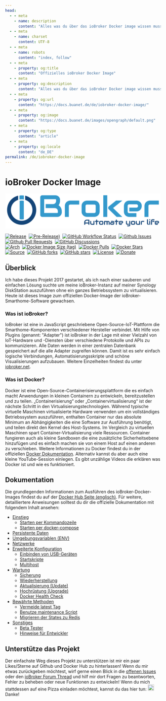 ```yaml
---
head:
  - - meta
    - name: description
      content: "Alles was du über das ioBroker Docker image wissen musst."
  - - meta
    - name: charset
      content: UTF‑8
  - - meta
    - name: robots
      content: "index, follow"
  - - meta
    - property: og:title
      content: "Offizielles ioBroker Docker Image"
  - - meta
    - property: og:description
      content: "Alles was du über das ioBroker Docker image wissen musst."
  - - meta
    - property: og:url
      content: "https://docs.buanet.de/de/iobroker-docker-image/"
  - - meta
    - property: og:image
      content: "https://docs.buanet.de/images/opengraph/default.png"
  - - meta
    - property: og:type
      content: "article"
  - - meta
    - property: og:locale
      content: "de_DE"
permalink: /de/iobroker-docker-image
---
```


<!---
When using comments plugin on this site, the permalink tag length can be max 27 (location.href max 50) 
-->

# ioBroker Docker Image

![ioBroker Logo](/images/iobroker_logo.png)

[![Release](https://img.shields.io/github/v/release/buanet/ioBroker.docker?style=flat)](https://github.com/buanet/ioBroker.docker/releases)&nbsp;
[![Pre-Release)](https://img.shields.io/github/v/tag/buanet/ioBroker.docker?include_prereleases&label=pre-release)](https://github.com/buanet/ioBroker.docker/releases)&nbsp;
[![GitHub Workflow Status](https://img.shields.io/github/actions/workflow/status/buanet/ioBroker.docker/build-debian-image-latest.yml?branch=main)](https://github.com/buanet/ioBroker.docker/actions/workflows/build-debian-image-latest.yml)&nbsp;
[![Github Issues](https://img.shields.io/github/issues/buanet/ioBroker.docker?style=flat)](https://github.com/buanet/ioBroker.docker/issues)&nbsp;
[![Github Pull Requests](https://img.shields.io/github/issues-pr/buanet/ioBroker.docker?style=flat)](https://github.com/buanet/ioBroker.docker/pulls)&nbsp;
[![GitHub Discussions](https://img.shields.io/github/discussions/buanet/ioBroker.docker)](https://github.com/buanet/ioBroker.docker/discussions)<br>
[![Arch](https://img.shields.io/badge/arch-amd64%20%7C%20arm32v7%20%7C%20arm64v8-blue)](https://hub.docker.com/repository/docker/buanet/iobroker)&nbsp;
[![Docker Image Size (tag)](https://img.shields.io/docker/image-size/buanet/iobroker/latest?style=flat)](https://hub.docker.com/repository/docker/buanet/iobroker)&nbsp;
[![Docker Pulls](https://img.shields.io/docker/pulls/buanet/iobroker?style=flat)](https://hub.docker.com/repository/docker/buanet/iobroker)&nbsp;
[![Docker Stars](https://img.shields.io/docker/stars/buanet/iobroker?style=flat)](https://hub.docker.com/repository/docker/buanet/iobroker)<br>
[![Source](https://img.shields.io/badge/source-github-blue?style=flat)](https://github.com/buanet/ioBroker.docker)&nbsp;
[![GitHub forks](https://img.shields.io/github/forks/buanet/ioBroker.docker)](https://github.com/buanet/ioBroker.docker/network)&nbsp;
[![GitHub stars](https://img.shields.io/github/stars/buanet/ioBroker.docker)](https://github.com/buanet/ioBroker.docker/stargazers)&nbsp;
[![License](https://img.shields.io/github/license/buanet/ioBroker.docker?style=flat)](https://github.com/buanet/ioBroker.docker/blob/master/LICENSE.md)&nbsp;
[![Donate](https://img.shields.io/badge/donate-paypal-blue?style=flat)](https://paypal.me/buanet)

## Überblick

Ich habe dieses Projekt 2017 gestartet, als ich nach einer sauberen und einfachen Lösung suchte um meine ioBroker-Instanz auf meiner Synology DiskStation auszuführen ohne ein ganzes Betriebssystem zu virtualisieren. Heute ist dieses Image zum offiziellen Docker-Image der ioBroker-Smarthome-Software gewachsen.

### Was ist ioBroker?

IoBroker ist eine in JavaScript geschriebene Open-Source-IoT-Plattform die Smarthome-Komponenten verschiedener Hersteller verbindet. Mit Hilfe von Plugins (genannt: "Adapter") ist ioBroker in der Lage mit einer Vielzahl von IoT-Hardware und -Diensten über verschiedene Protokolle und APIs zu kommunizieren.
Alle Daten werden in einer zentralen Datenbank gespeichert auf die alle Adapter zugreifen können. Damit ist es sehr einfach logische Verbindungen, Automatisierungsskripte und schöne Visualisierungen aufzubauen.
Weitere Einzelheiten findest du unter [iobroker.net](https://www.iobroker.net).

### Was ist Docker?

Docker ist eine Open-Source-Containerisierungsplattform die es einfach macht Anwendungen in kleinen Containern zu entwickeln, bereitzustellen und zu teilen. „Containerisierung“ oder „Containervirtualisierung“ ist der nächste Schritt in den Virtualisierungstechnologien. Während typische virtuelle Maschinen virtualisierte Hardware verwenden um ein vollständiges Betriebssystem auszuführen, enthalten Container nur das absolute Minimum an Abhängigkeiten die eine Software zur Ausführung benötigt, und teilen direkt den Kernel des Host-Systems. Im Vergleich zu virtuellen Maschinen spart Container-Virtualisierung viele Ressourcen.
Container fungieren auch als kleine Sandboxen die eine zusätzliche Sicherheitsebene hinzufügen und es einfach machen sie von einem Host auf einen anderen zu verschieben.
Weitere Informationen zu Docker findest du in der offiziellen [Docker Dokumentation](https://docs.docker.com). Alternativ kannst du aber auch eine kleine YouTube-Session einlegen. Es gibt unzählige Videos die erklären was Docker ist und wie es funktioniert.

## Dokumentation

Die grundlegenden Informationen zum Ausführen des ioBroker-Docker-Images findest du auf der [Docker Hub Seite (englisch)](https://hub.docker.com/r/buanet/iobroker). Für weitere, detailliertere Anweisungen solltest du dir die offizielle Dokumentation mit folgendem Inhalt ansehen:

* [Einstieg](/de/projects/iobroker-docker-image/docs.md#einstieg)
  * [Starten per Kommandozeile](/de/projects/iobroker-docker-image/docs.md#starten-per-kommandozeile)
  * [Starten per docker-compose](/de/projects/iobroker-docker-image/docs.md#starten-per-docker-compose)
* [Persistente Daten](/de/projects/iobroker-docker-image/docs.md#persistente-daten)
* [Umgebungsvariablen (ENV)](/de/projects/iobroker-docker-image/docs.md#umgebungsvariablen-env)
* [Netzwerke](/de/projects/iobroker-docker-image/docs.md#netzwerke)
* [Erweiterte Konfiguration](/de/projects/iobroker-docker-image/docs.md#erweiterte-konfiguration)
  * [Einbinden von USB-Geräten](/de/projects/iobroker-docker-image/docs.md#einbinden-von-usb-geraten)
  * [Startskripte](/de/projects/iobroker-docker-image/docs.md#startskripte)
  * [Multihost](/de/projects/iobroker-docker-image/docs.md#multihost)
* [Wartung](/de/projects/iobroker-docker-image/docs.md#wartung)
  * [Sicherung](/de/projects/iobroker-docker-image/docs.md#sicherung)
  * [Wiederherstellung](/de/projects/iobroker-docker-image/docs.md#wiederherstellung)
  * [Aktualisierung (Update)](/de/projects/iobroker-docker-image/docs.md#aktualisierung-update)
  * [Hochrüstung (Upgrade)](/de/projects/iobroker-docker-image/docs.md#hochrustung-upgrade)
  * [Docker Health Check](/de/projects/iobroker-docker-image/docs.md#docker-health-check)
* [Bewährte Methoden](/de/projects/iobroker-docker-image/docs.md#bewahrte-methoden)
  * [Vermeide latest Tag](/de/projects/iobroker-docker-image/docs.md#vermeide-latest-tag)
  * [Benutze maintenance Script](/de/projects/iobroker-docker-image/docs.md#benutze-maintenance-script)
  * [Migrieren der States zu Redis](/de/projects/iobroker-docker-image/docs.md#migrieren-der-states-zu-redis)
* [Sonstiges](/de/projects/iobroker-docker-image/docs.md#sonstiges)
  * [Beta Tester](/de/projects/iobroker-docker-image/docs.md#beta-tester)
  * [Hinweise für Entwickler](/de/projects/iobroker-docker-image/docs.md#hinweise-fur-entwickler)

<!---
## Tutorials

  Während die Dokumentation eher allgemein gehalten ist habe ich einige Tutorials erstellt denen du Schritt für Schritt folgen kannst um deinen Container erfolgreich einzurichten.

  Links folgen!
-->

## Unterstütze das Projekt

Der einfachste Weg dieses Projekt zu unterstützen ist mir ein paar Likes/Sterne auf Github und Docker Hub zu hinterlassen!
Wenn du mir etwas zurückgeben möchtest, wirf gerne einen Blick in die [offenen Issues](https://github.com/buanet/ioBroker.docker/issues) oder den [ioBroker Forum Thread](http://forum.iobroker.net/viewtopic.php?f=17&t=5089) und hilf mir dort Fragen zu beantworten, Fehler zu beheben oder neue Funktionen zu entwickeln!
Wenn du mich stattdessen auf eine Pizza einladen möchtest, kannst du das hier tun: <a href="https://www.paypal.me/buanet" target="_blank"><img src="https://buanet.de/wp-content/uploads/2017/08/pp128.png" height="20" width="20"></a><br>
Danke!